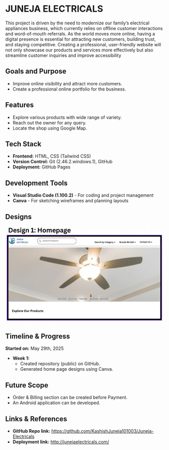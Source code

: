 # JUNEJA ELECTRICALS
This project is driven by the need to modernize our family’s electrical appliances business, which currently relies on offline customer interactions and word-of-mouth referrals. As the world moves more online, having a digital presence is essential for attracting new customers, building trust, and staying competitive. Creating a professional, user-friendly website will not only showcase our products and services more effectively but also streamline customer inquiries and improve accessibility

## Goals and Purpose
- Improve online visibility and attract more customers.
- Create a professional online portfolio for the business.

## Features
- Explore various products with wide range of variety.
- Reach out the owner for any query.
- Locate the shop using Google Map.

## Tech Stack
- **Frontend:** HTML, CSS (Tailwind CSS)
- **Version Control:**  Git (2.46.2.windows.1), GitHub
- **Deployment:** GitHub Pages

## Development Tools
- **Visual Studio Code (1.100.2)** - For coding and project management
- **Canva** - For sketching wireframes and planning layouts

## Designs
![HomePage](image.png)

## Timeline & Progress
**Started on:** May 29th, 2025 
- **Week 1:**
    - Created repository (public) on GitHub.
    - Generated home page designs using Canva.

## Future Scope
- Order & Billing section can be created before Payment.
- An Android application can be developed.

## Links & References
- **GitHub Repo link:** https://github.com/KashishJuneja101003/Juneja-Electricals
- **Deployment link:** http://junejaelectricals.com/